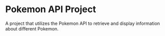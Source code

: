 # Pokemon API Project

A project that utilizes the Pokemon API to retrieve and display information about different Pokemon.

